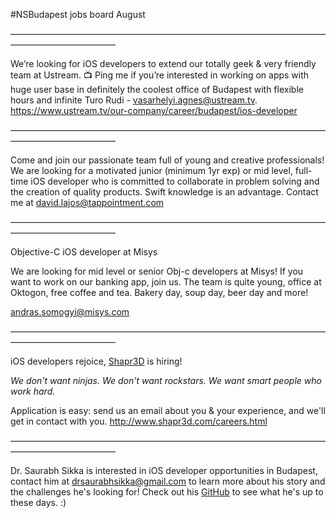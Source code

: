 #NSBudapest jobs board August

————————————————————————————————————————————————

We’re looking for iOS developers to extend our totally geek & very friendly team at Ustream. 📺 Ping me if you’re interested in working on apps with huge user base in definitely the coolest office of Budapest with flexible hours and infinite Turo Rudi - [vasarhelyi.agnes@ustream.tv](mailto:vasarhelyi.agnes@ustream.tv). https://www.ustream.tv/our-company/career/budapest/ios-developer

————————————————————————————————————————————————

Come and join our passionate team full of young and creative professionals! We are looking for a motivated junior (minimum 1yr exp) or mid level, full-time iOS developer who is committed to collaborate in problem solving and the creation of quality products. Swift knowledge is an advantage. Contact me at [david.lajos@tappointment.com](mailto:david.lajos@tappointment.com)

————————————————————————————————————————————————

Objective-C iOS developer at Misys

We are looking for mid level or senior Obj-c developers at Misys!
If you want to work on our banking app, join us. The team is quite young, office at Oktogon, free coffee and tea.
Bakery day, soup day, beer day and more!

[andras.somogyi@misys.com](mailto:andras.somogyi@misys.com)

————————————————————————————————————————————————

iOS developers rejoice, [Shapr3D](http://www.shapr3d.com/) is hiring!

*We don't want ninjas. We don't want rockstars. We want smart people who work hard.*

Application is easy: send us an email about you & your experience, and we'll get in contact with you. http://www.shapr3d.com/careers.html

————————————————————————————————————————————————

Dr. Saurabh Sikka is interested in iOS developer opportunities in Budapest, contact him at [drsaurabhsikka@gmail.com](drsaurabhsikka@gmail.com) to learn more about his story and the challenges he's looking for! Check out his [GitHub](https://github.com/nacicatus) to see what he's up to these days. :)
